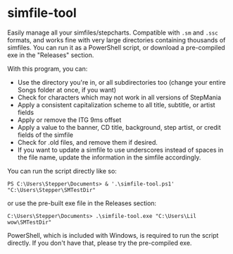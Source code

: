 # simfile-tool
Easily manage all your simfiles/stepcharts. Compatible with `.sm` and `.ssc` formats, and works fine with very large directories containing thousands of simfiles. You can run it as a PowerShell script, or download a pre-compiled exe in the "Releases" section.

With this program, you can:
- Use the directory you're in, or all subdirectories too (change your entire Songs folder at once, if you want)
- Check for characters which may not work in all versions of StepMania
- Apply a consistent capitalization scheme to all title, subtitle, or artist fields
- Apply or remove the ITG 9ms offset
- Apply a value to the banner, CD title, background, step artist, or credit fields of the simfile
- Check for .old files, and remove them if desired.
- If you want to update a simfile to use underscores instead of spaces in the file name, update the information in the simfile accordingly.

You can run the script directly like so:

`PS C:\Users\Stepper\Documents> & '.\simfile-tool.ps1' "C:\Users\Stepper\SMTestDir"`

or use the pre-built exe file in the Releases section:

`C:\Users\Stepper\Documents> .\simfile-tool.exe "C:\Users\Lil wow\SMTestDir"`

PowerShell, which is included with Windows, is required to run the script directly. If you don't have that, please try the pre-compiled exe.

